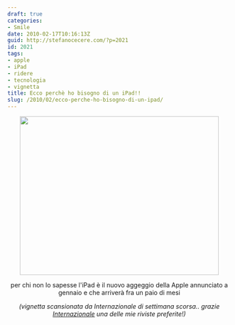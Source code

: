 ```yaml
---
draft: true
categories:
- Smile
date: 2010-02-17T10:16:13Z
guid: http://stefanocecere.com/?p=2021
id: 2021
tags:
- apple
- iPad
- ridere
- tecnologia
- vignetta
title: Ecco perchè ho bisogno di un iPad!!
slug: /2010/02/ecco-perche-ho-bisogno-di-un-ipad/
---
```


<p style="text-align: center">
  <a href="http://stefanocecere.com/wp-content/uploads/sites/3/2010/02/ipad.jpg"><img class="aligncenter size-full wp-image-2022" title="ipad" src="http://stefanocecere.com/wp-content/uploads/sites/3/2010/02/ipad.jpg" alt="" width="448" height="357" srcset="http://stefanocecere.com/wp-content/uploads/sites/3/2010/02/ipad.jpg 640w, http://stefanocecere.com/wp-content/uploads/sites/3/2010/02/ipad-300x239.jpg 300w" sizes="(max-width: 448px) 100vw, 448px" /></a><em></em>
</p>

<p style="text-align: center">
  per chi non lo sapesse l'iPad è il nuovo aggeggio della Apple annunciato a gennaio e che arriverà fra un paio di mesi
</p>

<p style="text-align: center">
  <em>(vignetta scansionata da Internazionale di settimana scorsa.. grazie </em><a href="http://www.internazionale.it"><em>Internazionale</em></a><em> una delle mie riviste preferite!)</em>
</p>